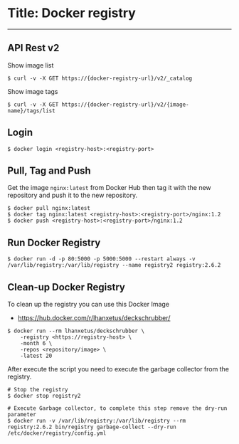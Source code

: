 # Title: Docker registry
<!-- Position: 3 -->
---
## API Rest v2
Show image list
```
$ curl -v -X GET https://{docker-registry-url}/v2/_catalog
```

Show image tags
```
$ curl -v -X GET https://{docker-registry-url}/v2/{image-name}/tags/list
```

## Login
```
$ docker login <registry-host>:<registry-port>
```

## Pull, Tag and Push
Get the image `nginx:latest` from Docker Hub then tag it with the new repository and push it to the new repository.
```
$ docker pull nginx:latest
$ docker tag nginx:latest <registry-host>:<registry-port>/nginx:1.2
$ docker push <registry-host>:<registry-port>/nginx:1.2
```

## Run Docker Registry
```
$ docker run -d -p 80:5000 -p 5000:5000 --restart always -v /var/lib/registry:/var/lib/registry --name registry2 registry:2.6.2
```

## Clean-up Docker Registry
To clean up the registry you can use this Docker Image
- https://hub.docker.com/r/lhanxetus/deckschrubber/

```
$ docker run --rm lhanxetus/deckschrubber \
	-registry <https://registry-host> \
	-month 6 \
	-repos <repository/image> \
	-latest 20
```

After execute the script you need to execute the garbage collector from the registry.
```
# Stop the registry
$ docker stop registry2

# Execute Garbage collector, to complete this step remove the dry-run parameter
$ docker run -v /var/lib/registry:/var/lib/registry --rm registry:2.6.2 bin/registry garbage-collect --dry-run /etc/docker/registry/config.yml
```